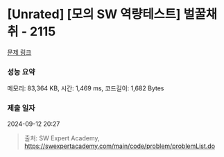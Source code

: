 # [Unrated] [모의 SW 역량테스트] 벌꿀채취 - 2115 

[문제 링크](https://swexpertacademy.com/main/code/problem/problemDetail.do?contestProbId=AV5V4A46AdIDFAWu) 

### 성능 요약

메모리: 83,364 KB, 시간: 1,469 ms, 코드길이: 1,682 Bytes

### 제출 일자

2024-09-12 20:27



> 출처: SW Expert Academy, https://swexpertacademy.com/main/code/problem/problemList.do